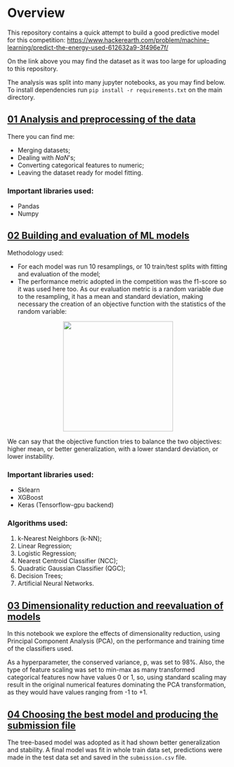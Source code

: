 # Overview
This repository contains a quick attempt to build a good predictive model for this competition:  https://www.hackerearth.com/problem/machine-learning/predict-the-energy-used-612632a9-3f496e7f/ 

On the link above you may find the dataset as it was too large for uploading to this repository.

The analysis was split into many jupyter notebooks, as you may find below. 
To install dependencies run `pip install -r requirements.txt` on the main directory.

## [01 Analysis and preprocessing of the data](https://nbviewer.jupyter.org/github/RomuloDrumond/Predict-the-damage-to-a-building/blob/master/01%20Analysis%20and%20preprocessing%20of%20the%20data.ipynb)

There you can find me:

* Merging datasets;
* Dealing with *NaN*'s;
* Converting categorical features to numeric;
* Leaving the dataset ready for model fitting.

### Important libraries used:

* Pandas
* Numpy

## [02 Building and evaluation of ML models](https://nbviewer.jupyter.org/github/RomuloDrumond/Predict-the-damage-to-a-building/blob/master/02%20Building%20and%20evaluation%20of%20ML%20models.ipynb)

Methodology used:

* For each model was run 10 resamplings, or 10 train/test splits with fitting and evaluation of the model;
* The performance metric adopted in the competition was the f1-score so it was used here too. As our evaluation metric is a random variable due to the resampling, it has a mean and standard deviation, making necessary the creation of an objective function with the statistics of the random variable:

<p align="center">
  <img width="250" src="https://latex.codecogs.com/svg.latex?%5Ctext%7Bmaximize%7D%20%5Cquad%20f_o%28u%29%20%3D%20%5Cmu%20%28u%29%20-%202%5Csigma%28u%29">
</p>

We can say that the objective function tries to balance the two objectives: higher mean, or better generalization, with a lower standard deviation, or lower instability.

### Important libraries used:

* Sklearn
* XGBoost
* Keras (Tensorflow-gpu backend)

### Algorithms used:

1. k-Nearest Neighbors (k-NN);
2. Linear Regression;
3. Logistic Regression;
4. Nearest Centroid Classifier (NCC);
5. Quadratic Gaussian Classifier (QGC);
6. Decision Trees;
7. Artificial Neural Networks.


## [03 Dimensionality reduction and reevaluation of models](https://nbviewer.jupyter.org/github/RomuloDrumond/Predict-the-damage-to-a-building/blob/master/03%20Dimensionality%20reduction%20and%20reevaluation%20of%20models.ipynb)

In this notebook we explore the effects of dimensionality reduction, using Principal Component Analysis (PCA), on the performance and training time of the classifiers used.

As a hyperparameter, the conserved variance, p, was set to 98%. Also, the type of feature scaling was set to min-max as many transformed categorical features now have values 0 or 1, so, using standard scaling may result in the original numerical features dominating the PCA transformation, as they would have values ranging from -1 to +1.


## [04 Choosing the best model and producing the submission file](https://nbviewer.jupyter.org/github/RomuloDrumond/Predict-the-damage-to-a-building/blob/master/04%20Choosing%20the%20best%20model%20and%20producing%20the%20submission%20file.ipynb)

The tree-based model was adopted as it had shown better generalization and stability. A final model was fit in whole train data set, predictions were made in the test data set and saved in the `submission.csv` file.

